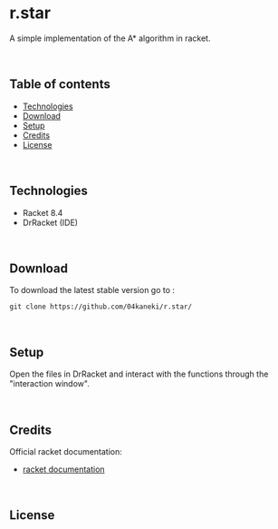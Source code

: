 # r.star
A simple implementation of the A* algorithm in racket.

<br>

## Table of contents
* [Technologies](#technologies)
* [Download](#download)
* [Setup](#setup)
* [Credits](#credits)
* [License](#license)

<br>

## Technologies

* Racket 8.4
* DrRacket (IDE)

<br>

## Download

To download the latest stable version go to : 

```
git clone https://github.com/04kaneki/r.star/
```
<br>

## Setup

Open the files in DrRacket and interact with the functions through the "interaction window".


<br>

## Credits

Official racket documentation:

* [racket documentation](https://docs.racket-lang.org)

<br>

## License
